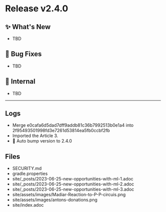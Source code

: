 # Release v2.4.0

## ✨ What's New

- TBD

## 🐛 Bug Fixes

- TBD

## 🔬 Internal

- TBD

---

## Logs

- Merge e0cafa6d5dad7dff9addb81c36b7992513b0e1a4 into 2f95493501998fd3e7261d53814ea5fb0ccbf2fb
- Imported the Article 3.
- 🔼 Auto bump version to 2.4.0


## Files

- SECURITY.md
- gradle.properties
- site/_posts/2023-06-25-new-opportunities-with-ml-1.adoc
- site/_posts/2023-06-25-new-opportunities-with-ml-2.adoc
- site/_posts/2023-06-25-new-opportunities-with-ml-3.adoc
- site/assets/images/Madiar-Reaction-to-P-P-circuis.png
- site/assets/images/antons-donations.png
- site/index.adoc

